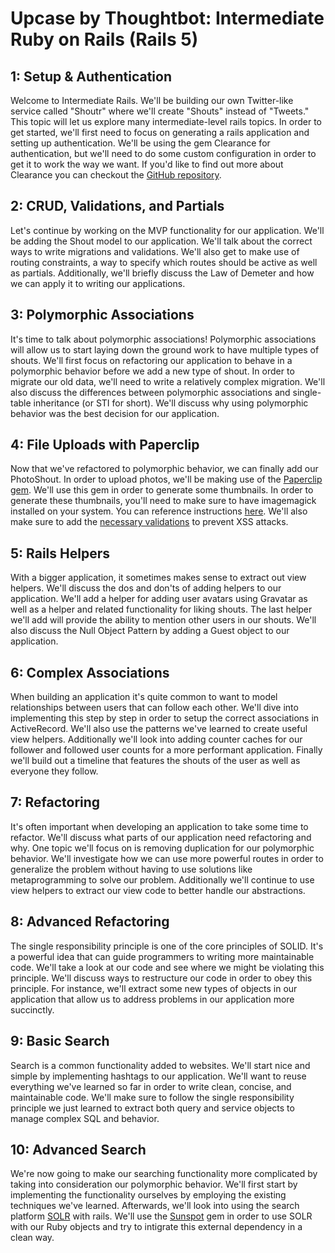 # Upcase by Thoughtbot: Intermediate Ruby on Rails (Rails 5)

## 1: Setup & Authentication

Welcome to Intermediate Rails. We'll be building our own Twitter-like service called "Shoutr" where we'll create "Shouts" instead of "Tweets." This topic will let us explore many intermediate-level rails topics. In order to get started, we'll first need to focus on generating a rails application and setting up authentication. We'll be using the gem Clearance for authentication, but we'll need to do some custom configuration in order to get it to work the way we want. If you'd like to find out more about Clearance you can checkout the [GitHub repository](https://github.com/thoughtbot/clearance).

## 2: CRUD, Validations, and Partials

Let's continue by working on the MVP functionality for our application. We'll be adding the Shout model to our application. We'll talk about the correct ways to write migrations and validations. We'll also get to make use of routing constraints, a way to specify which routes should be active as well as partials. Additionally, we'll briefly discuss the Law of Demeter and how we can apply it to writing our applications.

## 3: Polymorphic Associations

It's time to talk about polymorphic associations! Polymorphic associations will allow us to start laying down the ground work to have multiple types of shouts. We'll first focus on refactoring our application to behave in a polymorphic behavior before we add a new type of shout. In order to migrate our old data, we'll need to write a relatively complex migration. We'll also discuss the differences between polymorphic associations and single-table inheritance (or STI for short). We'll discuss why using polymorphic behavior was the best decision for our application.

## 4: File Uploads with Paperclip

Now that we've refactored to polymorphic behavior, we can finally add our PhotoShout. In order to upload photos, we'll be making use of the [Paperclip gem](https://github.com/thoughtbot/paperclip). We'll use this gem in order to generate some thumbnails. In order to generate these thumbnails, you'll need to make sure to have imagemagick installed on your system. You can reference instructions [here](https://github.com/thoughtbot/paperclip#image-processor). We'll also make sure to add the [necessary validations](https://github.com/thoughtbot/paperclip#validations) to prevent XSS attacks.

## 5: Rails Helpers

With a bigger application, it sometimes makes sense to extract out view helpers. We'll discuss the dos and don'ts of adding helpers to our application. We'll add a helper for adding user avatars using Gravatar as well as a helper and related functionality for liking shouts. The last helper we'll add will provide the ability to mention other users in our shouts. We'll also discuss the Null Object Pattern by adding a Guest object to our application.

## 6: Complex Associations

When building an application it's quite common to want to model relationships between users that can follow each other. We'll dive into implementing this step by step in order to setup the correct associations in ActiveRecord. We'll also use the patterns we've learned to create useful view helpers. Additionally we'll look into adding counter caches for our follower and followed user counts for a more performant application. Finally we'll build out a timeline that features the shouts of the user as well as everyone they follow.

## 7: Refactoring

It's often important when developing an application to take some time to refactor. We'll discuss what parts of our application need refactoring and why. One topic we'll focus on is removing duplication for our polymorphic behavior. We'll investigate how we can use more powerful routes in order to generalize the problem without having to use solutions like metaprogramming to solve our problem. Additionally we'll continue to use view helpers to extract our view code to better handle our abstractions.

## 8: Advanced Refactoring

The single responsibility principle is one of the core principles of SOLID. It's a powerful idea that can guide programmers to writing more maintainable code. We'll take a look at our code and see where we might be violating this principle. We'll discuss ways to restructure our code in order to obey this principle. For instance, we'll extract some new types of objects in our application that allow us to address problems in our application more succinctly.

## 9: Basic Search

Search is a common functionality added to websites. We'll start nice and simple by implementing hashtags to our application. We'll want to reuse everything we've learned so far in order to write clean, concise, and maintainable code. We'll make sure to follow the single responsibility principle we just learned to extract both query and service objects to manage complex SQL and behavior.

## 10: Advanced Search

We're now going to make our searching functionality more complicated by taking into consideration our polymorphic behavior. We'll first start by implementing the functionality ourselves by employing the existing techniques we've learned. Afterwards, we'll look into using the search platform [SOLR](http://lucene.apache.org/solr/) with rails. We'll use the [Sunspot](https://github.com/sunspot/sunspot) gem in order to use SOLR with our Ruby objects and try to intigrate this external dependency in a clean way.
